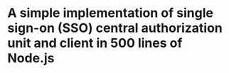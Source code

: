# A simple implementation of single sign-on (SSO) central authorization unit and client in 500 lines of Node.js